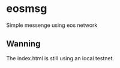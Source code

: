 # eosmsg
Simple messenge using eos network

## Wanning

The index.html is still using an local testnet. 
